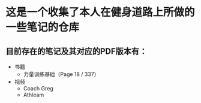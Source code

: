 # 这是一个收集了本人在健身道路上所做的一些笔记的仓库

## 目前存在的笔记及其对应的PDF版本有：

- 书籍
  - 力量训练基础（Page 18 / 337）
- 视频
  - Coach Greg
  - Athleam

